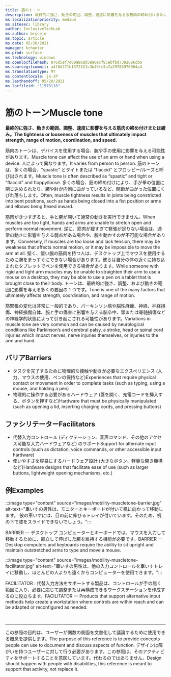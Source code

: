 ```yaml
---
title: 筋のトーン
description: 最終的に強さ、動きの範囲、調整、速度に影響を与える筋肉の締め付けまたは緩み
ms.localizationpriority: medium
ms.sitesec: library
author: InclusiveTechLab
ms.author: brycejo
ms.topic: article
ms.date: 05/20/2021
manager: krhunter
ms.prod: surface
ms.technology: windows
ms.openlocfilehash: 976d5ef7d60a868d58a0ecf85ebfbd7392686cb0
ms.sourcegitcommit: a4f8d271b1372321c3b45fc5a7a29703976964a4
ms.translationtype: MT
ms.contentlocale: ja-JP
ms.lasthandoff: 05/20/2021
ms.locfileid: "11578118"
---
```

# <a name="muscle-tone"></a><span data-ttu-id="00379-103">筋のトーン</span><span class="sxs-lookup"><span data-stu-id="00379-103">Muscle tone</span></span>

**<span data-ttu-id="00379-104">最終的に強さ、動きの範囲、調整、速度に影響を与える筋肉の締め付けまたは緩み。</span><span class="sxs-lookup"><span data-stu-id="00379-104">The tightness or looseness of muscles that ultimately impact strength, range of motion, coordination, and speed.</span></span>**

<span data-ttu-id="00379-105">筋肉のトーンは、デバイスを使用する場合、腕や手の使用に影響を与える可能性があります。</span><span class="sxs-lookup"><span data-stu-id="00379-105">Muscle tone can affect the use of an arm or hand when using a device.</span></span> <span data-ttu-id="00379-106">人によって異なります。</span><span class="sxs-lookup"><span data-stu-id="00379-106">It varies from person to person.</span></span> <span data-ttu-id="00379-107">筋のトーンは、多くの場合、"spastic" とタイトまたは "flaccid" とフロッピー/ルーズと呼び出されます。</span><span class="sxs-lookup"><span data-stu-id="00379-107">Muscle tone is often described as “spastic” and tight or “flaccid” and floppy/loose.</span></span> <span data-ttu-id="00379-108">多くの場合、筋の締め付けにより、手が拳の位置に閉じ込められたり、腕や肘が内側に曲がっているなど、関節が曲がった位置にくびれ落ちします。</span><span class="sxs-lookup"><span data-stu-id="00379-108">Often, muscle tightness results in joints being constricted into bent positions, such as hands being closed into a fist position or arms and elbows being flexed inward.</span></span>

<span data-ttu-id="00379-109">筋肉がきつすぎると、手と腕が開いて通常の動きを実行できません。</span><span class="sxs-lookup"><span data-stu-id="00379-109">When muscles are too tight, hands and arms are unable to stretch open and perform normal movement.</span></span> <span data-ttu-id="00379-110">逆に、筋肉が緩すぎて緊張が足りない場合は、通常の動きに影響を与える弱点がある場合や、腕を動かすのが不可能な場合があります。</span><span class="sxs-lookup"><span data-stu-id="00379-110">Conversely, if muscles are too loose and lack tension, there may be weakness that affects normal motion, or it may be impossible to move the arm at all.</span></span> <span data-ttu-id="00379-111">堅く、堅い腕の筋肉を持つ人は、デスクトップ上でマウスを使用するために腕をまっすぐにできない場合があります。彼らは自分の体の近くに持ち込まれたタブレットでペンを使用できる場合があります。</span><span class="sxs-lookup"><span data-stu-id="00379-111">While someone with rigid and tight arm muscles may be unable to straighten their arm to use a mouse on a desktop, they may be able to use a pen on a tablet that is brought close to their body.</span></span> <span data-ttu-id="00379-112">トーンは、最終的に強さ、調整、および動きの範囲に影響を与える多くの要因の 1 つです。</span><span class="sxs-lookup"><span data-stu-id="00379-112">Tone is one of the many factors that ultimately affects strength, coordination, and range of motion.</span></span>

<span data-ttu-id="00379-113">筋緊張の変化は非常に一般的であり、パーキンソン病や脳性麻痺、神経、神経損傷、神経損傷自体、腕と手の傷害に影響を与える脳卒中、頭または脊髄損傷などの神経学的状態によって引き起こされる可能性があります。</span><span class="sxs-lookup"><span data-stu-id="00379-113">Variations in muscle tone are very common and can be caused by neurological conditions like Parkinson’s and cerebral palsy, a stroke, head or spinal cord injuries which impact nerves, nerve injuries themselves, or injuries to the arm and hand.</span></span>

## <a name="barriers"></a><span data-ttu-id="00379-114">バリア</span><span class="sxs-lookup"><span data-stu-id="00379-114">Barriers</span></span>
* <span data-ttu-id="00379-115">タスクを完了するために物理的な接触や動きが必要なエクスペリエンス (入力、マウスの使用、ペンの保持など)</span><span class="sxs-lookup"><span data-stu-id="00379-115">Experiences that require physical contact or movement in order to complete tasks (such as typing, using a mouse, and holding a pen)</span></span>
* <span data-ttu-id="00379-116">物理的に操作する必要があるハードウェア (蓋を開く、充電コードを挿入する、ボタンを押すなど)</span><span class="sxs-lookup"><span data-stu-id="00379-116">Hardware that must be physically manipulated (such as opening a lid, inserting charging cords, and pressing buttons)</span></span>

## <a name="facilitators"></a><span data-ttu-id="00379-117">ファシリテーター</span><span class="sxs-lookup"><span data-stu-id="00379-117">Facilitators</span></span>
* <span data-ttu-id="00379-118">代替入力コントロール (ディクテーション、音声コマンド、その他のアクセス可能な入力ハードウェアなど) のサポート</span><span class="sxs-lookup"><span data-stu-id="00379-118">Support for alternate input controls (such as dictation, voice commands, or other accessible input hardware)</span></span>
* <span data-ttu-id="00379-119">使いやすさを容易にするハードウェア設計 (大きなボタン、軽量な開き機構など)</span><span class="sxs-lookup"><span data-stu-id="00379-119">Hardware designs that facilitate ease of use (such as larger buttons, lightweight opening mechanisms, etc.)</span></span>

## <a name="examples"></a><span data-ttu-id="00379-120">例</span><span class="sxs-lookup"><span data-stu-id="00379-120">Examples</span></span>

:::image type="content" source="images/mobility-muscletone-barrier.jpg" alt-text="車いすの男性は、モニターとキーボードが付いて机に向かって移動します。 彼の車いすには、目の前に伸びるトレイが付いています。そのため、机の下で膝をスライドできないでしょう。":::

<span data-ttu-id="00379-123">BARRIER — デスクトップ コンピューターとキーボードでは、マウスを入力して移動するために、直立して伸ばした腕を維持する機能が必要です。</span><span class="sxs-lookup"><span data-stu-id="00379-123">BARRIER — Desktop computers and keyboards require the ability to sit upright and maintain outstretched arms to type and move a mouse.</span></span>

:::image type="content" source="images/mobility-muscletone-facilitator.jpg" alt-text="車いすの男性は、他の入力コントロールを車いすトレイに移動し、ほとんどの人よりも遠くからコンピューターを使用できます。":::

<span data-ttu-id="00379-125">FACILITATOR : 代替入力方法をサポートする製品は、コントロールが手の届く範囲に入り、必要に応じて調整または再構成できるワークステーションを作成するのに役立ちます。</span><span class="sxs-lookup"><span data-stu-id="00379-125">FACILITATOR — Products that support alternative input methods help create a workstation where controls are within reach and can be adapted or reconfigured as needed.</span></span>


&nbsp;

[comment]: # (フッター ステートメント)
___
<span data-ttu-id="00379-127">この参照の目的は、ユーザーが関数の側面を文書化して議論するために使用できる概念を提供します。</span><span class="sxs-lookup"><span data-stu-id="00379-127">The purpose of this reference is to provide concepts people can use to document and discuss aspects of function.</span></span> <span data-ttu-id="00379-128">デザインは障がいを持つユーザーに対して行う必要があります。この参照は、そのアクティビティをサポートすることを意図しています。代わるのではありません。</span><span class="sxs-lookup"><span data-stu-id="00379-128">Design should happen with people with disabilities, this reference is meant to support that activity, not replace it.</span></span> 